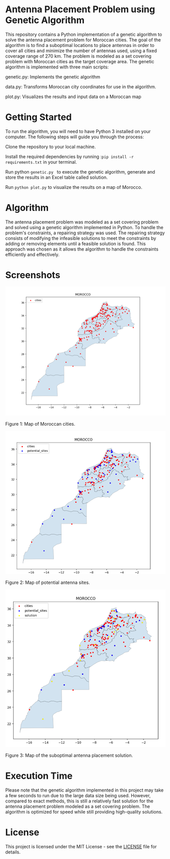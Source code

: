# Antenna Placement Problem using Genetic Algorithm
This repository contains a Python implementation of a genetic algorithm to solve the antenna placement problem for Moroccan cities. The goal of the algorithm is to find a suboptimal locations to place antennas in order to cover all cities and minimize the number of antennas used, using a fixed coverage range of 270 km.
The problem is modeled as a set covering problem with Moroccan cities as the target coverage area. The genetic algorithm is implemented with three main scripts:

genetic.py: Implements the genetic algorithm


data.py: Transforms Moroccan city coordinates for use in the algorithm.


plot.py: Visualizes the results and input data on a Moroccan map


# Getting Started
To run the algorithm, you will need to have Python 3 installed on your computer. The following steps will guide you through the process:

Clone the repository to your local machine.


Install the required dependencies by running :``` pip install -r requirements.txt ``` in your terminal.


Run python  ```genetic.py ``` to execute the genetic algorithm, generate and  store the results in an Excel table called solution.


Run ```python plot.py``` to visualize the results on a map of Morocco.
# Algorithm
The antenna placement problem was modeled as a set covering problem and solved using a genetic algorithm implemented in Python. To handle the problem's constraints, a repairing strategy was used. The repairing strategy consists of modifying the infeasible solutions to meet the constraints by adding or removing elements until a feasible solution is found. This approach was chosen as it allows the algorithm to handle the constraints efficiently and effectively.

# Screenshots
![Cities](https://github.com/EL-GAAMAZE/Antenna-Placement-Problem/blob/main/cities.png)


Figure 1: Map of Moroccan cities.

![Potential Sites](https://github.com/EL-GAAMAZE/Antenna-Placement-Problem/blob/main/potential_sites.png)


Figure 2: Map of potential antenna sites.

![Solution](https://github.com/EL-GAAMAZE/Antenna-Placement-Problem/blob/main/solution.png)


Figure 3: Map of the suboptimal antenna placement solution.



# Execution Time

Please note that the genetic algorithm implemented in this project may take a few seconds to run due to the large data size being used. However, compared to exact methods, this is still a relatively fast solution for the antenna placement problem modeled as a set covering problem. The algorithm is optimized for speed while still providing high-quality solutions. 

# License
This project is licensed under the MIT License - see the [LICENSE](https://github.com/EL-GAAMAZE/Antenna-Placement-Problem/blob/main/LICENSE) file for details.
